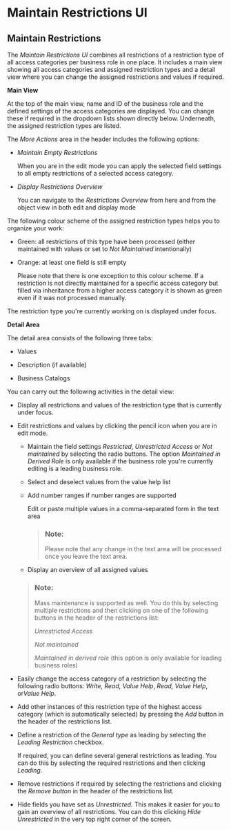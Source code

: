 <!-- loio28f133ffbc7d472cbbd11d8780eb2943 -->

# Maintain Restrictions UI



<a name="loio28f133ffbc7d472cbbd11d8780eb2943__MaintainRestrictions"/>

## Maintain Restrictions

The *Maintain Restrictions UI* combines all restrictions of a restriction type of all access categories per business role in one place. It includes a main view showing all access categories and assigned restriction types and a detail view where you can change the assigned restrictions and values if required.

**Main View**

At the top of the main view, name and ID of the business role and the defined settings of the access categories are displayed. You can change these if required in the dropdown lists shown directly below. Underneath, the assigned restriction types are listed.

The *More Actions* area in the header includes the following options:

-   *Maintain Empty Restrictions* 

    When you are in the edit mode you can apply the selected field settings to all empty restrictions of a selected access category.

-   *Display Restrictions Overview*

    You can navigate to the *Restrictions Overview* from here and from the object view in both edit and display mode


The following colour scheme of the assigned restriction types helps you to organize your work:

-   Green: all restrictions of this type have been processed \(either maintained with values or set to *Not Maintained* intentionally\)

-   Orange: at least one field is still empty

    Please note that there is one exception to this colour scheme. If a restriction is not directly maintained for a specific access category but filled via inheritance from a higher access category it is shown as green even if it was not processed manually.


The restriction type you're currently working on is displayed under focus.

**Detail Area**

The detail area consists of the following three tabs:

-   Values

-   Description \(if available\)
-   Business Catalogs

You can carry out the following activities in the detail view:

-   Display all restrictions and values of the restriction type that is currently under focus.

-   Edit restrictions and values by clicking the pencil icon when you are in edit mode.

    -   Maintain the field settings *Restricted*, *Unrestricted Access* or *Not maintained* by selecting the radio buttons. The option *Maintained in Derived Role* is only available if the business role you're currently editing is a leading business role.

    -   Select and deselect values from the value help list

    -   Add number ranges if number ranges are supported

        Edit or paste multiple values in a comma-separated form in the text area

        > ### Note:  
        > Please note that any change in the text area will be processed once you leave the text area.

    -   Display an overview of all assigned values


    > ### Note:  
    > Mass maintenance is supported as well. You do this by selecting multiple restrictions and then clicking on one of the following buttons in the header of the restrictions list:
    > 
    > *Unrestricted Access*
    > 
    > *Not maintained*
    > 
    > *Maintained in derived role* \(this option is only available for leading business roles\)

-   Easily change the access category of a restriction by selecting the following radio buttons: *Write, Read, Value Help*, *Read, Value Help*, or*Value Help*.

-   Add other instances of this restriction type of the highest access category \(which is automatically selected\) by pressing the *Add* button in the header of the restrictions list.

-   Define a restriction of the *General type* as leading by selecting the *Leading Restriction* checkbox.

    If required, you can define several general restrictions as leading. You can do this by selecting the required restrictions and then clicking *Leading*.

-   Remove restrictions if required by selecting the restrictions and clicking the *Remove button* in the header of the restrictions list.

-   Hide fields you have set as *Unrestricted*. This makes it easier for you to gain an overview of all restrictions. You can do this clicking *Hide Unrestricted* in the very top right corner of the screen.



